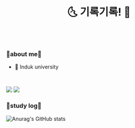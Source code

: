 <div align="center">

# 🌜 기록기록! 🌛

<br/>
<br/>
</div>

### 🫶about me🫶
* 🏫 Induk university

<br/>

<a href="https://www.instagram.com/river_yun03/" target="_blank"><img src="https://img.shields.io/badge/river_yun03-E02499?style=for-the-badge&logo=instagram&logoColor=ffffff"/></a>
<a href="https://river-yun28.tistory.com/" target="_blank"><img src="https://img.shields.io/badge/-FF5733?style=for-the-badge&logo=tistory&logoColor=ffffff"/></a>

### 🌱study log🌱
![Anurag's GitHub stats](https://github-readme-stats.vercel.app/api?username=riveryuns&show_icons=true&theme=great-gatsby)

<!--
**riveryuns/riveryuns** is a ✨ _special_ ✨ repository because its `README.md` (this file) appears on your GitHub profile.

Here are some ideas to get you started:

- 🔭 I’m currently working on ...
- 🌱 I’m currently learning ...
- 👯 I’m looking to collaborate on ...
- 🤔 I’m looking for help with ...
- 💬 Ask me about ...
- 📫 How to reach me: ...
- 😄 Pronouns: ...
- ⚡ Fun fact: ...
-->

